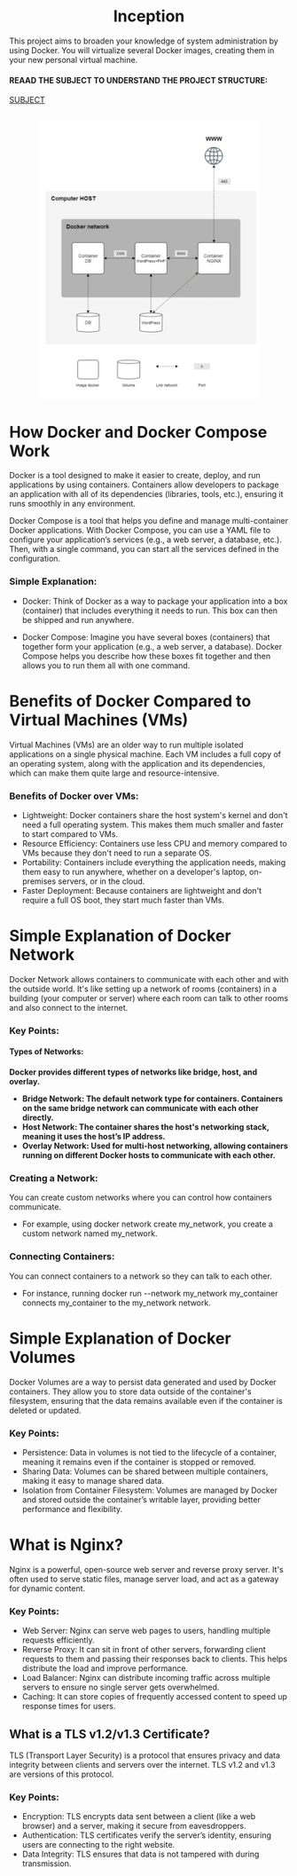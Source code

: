 <h1 align="center">  Inception </h1>

This project aims to broaden your knowledge of system administration by using Docker.
You will virtualize several Docker images, creating them in your new personal virtual
machine. 
<h4 align="left"> REAAD THE SUBJECT TO UNDERSTAND THE PROJECT STRUCTURE: </h4> 

[SUBJECT](https://github.com/OsemaFadhel/Inception/blob/main/Inception-subject.pdf) </h4>

<h2 align="center"> <img src="https://github.com/OsemaFadhel/Inception/blob/main/img/inc.png" width="400" height="500" /> </h2>

# How Docker and Docker Compose Work

Docker is a tool designed to make it easier to create, deploy, and run applications by using containers. Containers allow developers to package an application with all of its dependencies (libraries, tools, etc.), ensuring it runs smoothly in any environment. <br>

Docker Compose is a tool that helps you define and manage multi-container Docker applications. With Docker Compose, you can use a YAML file to configure your application’s services (e.g., a web server, a database, etc.). Then, with a single command, you can start all the services defined in the configuration. <br>

<h3 align="left"> Simple Explanation: </h3>

- Docker: Think of Docker as a way to package your application into a box (container) that includes everything it needs to run. This box can then be shipped and run anywhere.

- Docker Compose: Imagine you have several boxes (containers) that together form your application (e.g., a web server, a database). Docker Compose helps you describe how these boxes fit together and then allows you to run them all with one command.<br>

# Benefits of Docker Compared to Virtual Machines (VMs)

Virtual Machines (VMs) are an older way to run multiple isolated applications on a single physical machine. Each VM includes a full copy of an operating system, along with the application and its dependencies, which can make them quite large and resource-intensive.

<h3 align="left"> Benefits of Docker over VMs: </h3>

- Lightweight: Docker containers share the host system's kernel and don't need a full operating system. This makes them much smaller and faster to start compared to VMs. <br>
- Resource Efficiency: Containers use less CPU and memory compared to VMs because they don't need to run a separate OS. <br>
- Portability: Containers include everything the application needs, making them easy to run anywhere, whether on a developer's laptop, on-premises servers, or in the cloud. <br>
- Faster Deployment: Because containers are lightweight and don't require a full OS boot, they start much faster than VMs. <br>

# Simple Explanation of Docker Network
Docker Network allows containers to communicate with each other and with the outside world. It's like setting up a network of rooms (containers) in a building (your computer or server) where each room can talk to other rooms and also connect to the internet.

<h3>Key Points:</h3>

<h4>Types of Networks: <h4>

Docker provides different types of networks like bridge, host, and overlay.

- Bridge Network: The default network type for containers. Containers on the same bridge network can communicate with each other directly.
- Host Network: The container shares the host's networking stack, meaning it uses the host’s IP address.
- Overlay Network: Used for multi-host networking, allowing containers running on different Docker hosts to communicate with each other.

<h3>Creating a Network:</h3>

You can create custom networks where you can control how containers communicate.

- For example, using docker network create my_network, you create a custom network named my_network.

<h3> Connecting Containers: </h3>

You can connect containers to a network so they can talk to each other.

- For instance, running docker run --network my_network my_container connects my_container to the my_network network.

# Simple Explanation of Docker Volumes

Docker Volumes are a way to persist data generated and used by Docker containers. They allow you to store data outside of the container's filesystem, ensuring that the data remains available even if the container is deleted or updated.

<h3>Key Points:</h3>

- Persistence: Data in volumes is not tied to the lifecycle of a container, meaning it remains even if the container is stopped or removed.
- Sharing Data: Volumes can be shared between multiple containers, making it easy to manage shared data.
- Isolation from Container Filesystem: Volumes are managed by Docker and stored outside the container’s writable layer, providing better performance and flexibility.


# What is Nginx?

Nginx is a powerful, open-source web server and reverse proxy server. It's often used to serve static files, manage server load, and act as a gateway for dynamic content.

<h3>Key Points:</h3>

- Web Server: Nginx can serve web pages to users, handling multiple requests efficiently.
- Reverse Proxy: It can sit in front of other servers, forwarding client requests to them and passing their responses back to clients. This helps distribute the load and improve performance.
- Load Balancer: Nginx can distribute incoming traffic across multiple servers to ensure no single server gets overwhelmed.
- Caching: It can store copies of frequently accessed content to speed up response times for users.

<h2>What is a TLS v1.2/v1.3 Certificate? </h2>

TLS (Transport Layer Security) is a protocol that ensures privacy and data integrity between clients and servers over the internet. TLS v1.2 and v1.3 are versions of this protocol.

<h3>Key Points:</h3>

- Encryption: TLS encrypts data sent between a client (like a web browser) and a server, making it secure from eavesdroppers.
- Authentication: TLS certificates verify the server’s identity, ensuring users are connecting to the right website.
- Data Integrity: TLS ensures that data is not tampered with during transmission.
